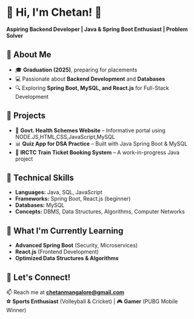 # 👋 Hi, I'm Chetan! 🚀  
**Aspiring Backend Developer | Java & Spring Boot Enthusiast | Problem Solver**  

## 🔹 About Me  
- 🎓 **Graduation (2025)**, preparing for placements  
- 💻 Passionate about **Backend Development** and **Databases**  
- 🔍 Exploring **Spring Boot, MySQL, and React.js** for Full-Stack Development  

## 🔹 Projects  
- 🏥 **Govt. Health Schemes Website** – Informative portal using NODE.JS,HTML,CSS,JavaScript,MySQL  
- 📊 **Quiz App for DSA Practice** – Built with Java Spring Boot & MySQL  
- 🚆 **IRCTC Train Ticket Booking System** – A work-in-progress Java project  

## 🔹 Technical Skills  
- **Languages:** Java, SQL, JavaScript  
- **Frameworks:** Spring Boot, React.js (beginner)  
- **Databases:** MySQL  
- **Concepts:** DBMS, Data Structures, Algorithms, Computer Networks  

## 🔹 What I'm Currently Learning  
- **Advanced Spring Boot** (Security, Microservices)  
- **React.js** (Frontend Development)  
- **Optimized Data Structures & Algorithms**  

## 🔹 Let's Connect!  
📫 Reach me at **[chetanmangalore@gmail.com](mailto:chetanmangalore@gmail.com)**  
⚽ **Sports Enthusiast** (Volleyball & Cricket) | 🎮 **Gamer** (PUBG Mobile Winner)  
